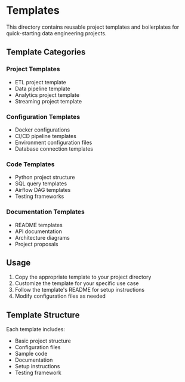 # Templates

This directory contains reusable project templates and boilerplates for quick-starting data engineering projects.

## Template Categories

### Project Templates
- ETL project template
- Data pipeline template
- Analytics project template
- Streaming project template

### Configuration Templates
- Docker configurations
- CI/CD pipeline templates
- Environment configuration files
- Database connection templates

### Code Templates
- Python project structure
- SQL query templates
- Airflow DAG templates
- Testing frameworks

### Documentation Templates
- README templates
- API documentation
- Architecture diagrams
- Project proposals

## Usage

1. Copy the appropriate template to your project directory
2. Customize the template for your specific use case
3. Follow the template's README for setup instructions
4. Modify configuration files as needed

## Template Structure

Each template includes:
- Basic project structure
- Configuration files
- Sample code
- Documentation
- Setup instructions
- Testing framework